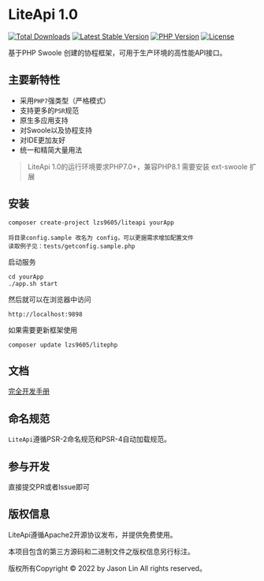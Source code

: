 
LiteApi 1.0
===============

[![Total Downloads](https://poser.pugx.org/lzs9605/liteapi/downloads)](https://packagist.org/packages/lzs9605/liteapi)
[![Latest Stable Version](https://poser.pugx.org/lzs9605/liteapi/v/stable)](https://packagist.org/packages/lzs9605/liteapi)
[![PHP Version](https://img.shields.io/badge/php-%3E%3D7.0-8892BF.svg)](http://www.php.net/)
[![License](https://poser.pugx.org/lzs9605/liteapi/license)](https://packagist.org/packages/lzs9605/liteapi)

基于PHP Swoole 创建的协程框架，可用于生产环境的高性能API接口。



## 主要新特性

* 采用`PHP7`强类型（严格模式）
* 支持更多的`PSR`规范
* 原生多应用支持
* 对Swoole以及协程支持
* 对IDE更加友好
* 统一和精简大量用法


> LiteApi 1.0的运行环境要求PHP7.0+，兼容PHP8.1
> 需要安装 ext-swoole 扩展

## 安装

~~~
composer create-project lzs9605/liteapi yourApp
~~~

~~~
将目录config.sample 改名为 config，可以更据需求增加配置文件
读取例子见：tests/getconfig.sample.php
~~~


启动服务

~~~
cd yourApp
./app.sh start
~~~

然后就可以在浏览器中访问

~~~
http://localhost:9898
~~~

如果需要更新框架使用
~~~
composer update lzs9605/litephp
~~~

## 文档

[完全开发手册](#)

## 命名规范

`LiteApi`遵循PSR-2命名规范和PSR-4自动加载规范。

## 参与开发

直接提交PR或者Issue即可

## 版权信息

LiteApi遵循Apache2开源协议发布，并提供免费使用。

本项目包含的第三方源码和二进制文件之版权信息另行标注。

版权所有Copyright © 2022 by Jason Lin All rights reserved。

